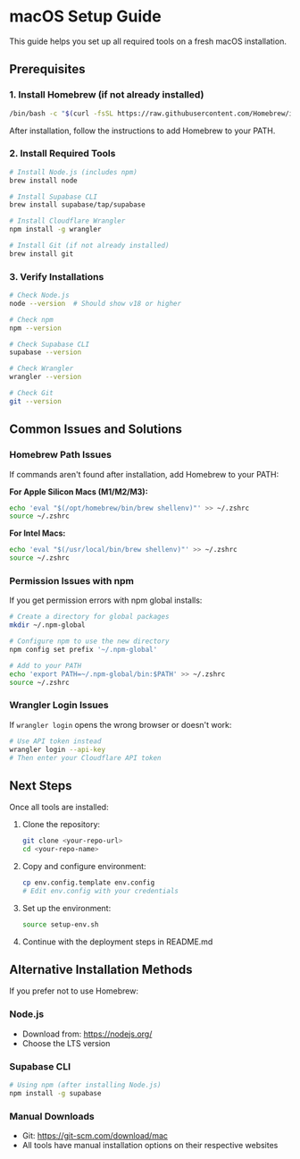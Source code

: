 # macOS Setup Guide

This guide helps you set up all required tools on a fresh macOS installation.

## Prerequisites

### 1. Install Homebrew (if not already installed)
```bash
/bin/bash -c "$(curl -fsSL https://raw.githubusercontent.com/Homebrew/install/HEAD/install.sh)"
```

After installation, follow the instructions to add Homebrew to your PATH.

### 2. Install Required Tools

```bash
# Install Node.js (includes npm)
brew install node

# Install Supabase CLI
brew install supabase/tap/supabase

# Install Cloudflare Wrangler
npm install -g wrangler

# Install Git (if not already installed)
brew install git
```

### 3. Verify Installations

```bash
# Check Node.js
node --version  # Should show v18 or higher

# Check npm
npm --version

# Check Supabase CLI
supabase --version

# Check Wrangler
wrangler --version

# Check Git
git --version
```

## Common Issues and Solutions

### Homebrew Path Issues
If commands aren't found after installation, add Homebrew to your PATH:

**For Apple Silicon Macs (M1/M2/M3):**
```bash
echo 'eval "$(/opt/homebrew/bin/brew shellenv)"' >> ~/.zshrc
source ~/.zshrc
```

**For Intel Macs:**
```bash
echo 'eval "$(/usr/local/bin/brew shellenv)"' >> ~/.zshrc
source ~/.zshrc
```

### Permission Issues with npm
If you get permission errors with npm global installs:
```bash
# Create a directory for global packages
mkdir ~/.npm-global

# Configure npm to use the new directory
npm config set prefix '~/.npm-global'

# Add to your PATH
echo 'export PATH=~/.npm-global/bin:$PATH' >> ~/.zshrc
source ~/.zshrc
```

### Wrangler Login Issues
If `wrangler login` opens the wrong browser or doesn't work:
```bash
# Use API token instead
wrangler login --api-key
# Then enter your Cloudflare API token
```

## Next Steps

Once all tools are installed:

1. Clone the repository:
   ```bash
   git clone <your-repo-url>
   cd <your-repo-name>
   ```

2. Copy and configure environment:
   ```bash
   cp env.config.template env.config
   # Edit env.config with your credentials
   ```

3. Set up the environment:
   ```bash
   source setup-env.sh
   ```

4. Continue with the deployment steps in README.md

## Alternative Installation Methods

If you prefer not to use Homebrew:

### Node.js
- Download from: https://nodejs.org/
- Choose the LTS version

### Supabase CLI
```bash
# Using npm (after installing Node.js)
npm install -g supabase
```

### Manual Downloads
- Git: https://git-scm.com/download/mac
- All tools have manual installation options on their respective websites